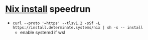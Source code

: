 # [Nix install](https://zero-to-nix.com/start/install) speedrun

- `curl --proto '=https' --tlsv1.2 -sSf -L https://install.determinate.systems/nix | sh -s -- install`
  - enable systemd if wsl
